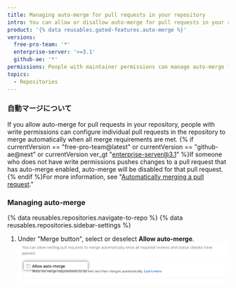 ```yaml
---
title: Managing auto-merge for pull requests in your repository
intro: You can allow or disallow auto-merge for pull requests in your repository.
product: '{% data reusables.gated-features.auto-merge %}'
versions:
  free-pro-team: '*'
  enterprise-server: '>=3.1'
  github-ae: '*'
permissions: People with maintainer permissions can manage auto-merge for pull requests in a repository.
topics:
  - Repositories
---
```


### 自動マージについて

If you allow auto-merge for pull requests in your repository, people with write permissions can configure individual pull requests in the repository to merge automatically when all merge requirements are met. {% if currentVersion == "free-pro-team@latest" or currentVersion == "github-ae@next" or currentVersion ver_gt "enterprise-server@3.1" %}If someone who does not have write permissions pushes changes to a pull request that has auto-merge enabled, auto-merge will be disabled for that pull request. {% endif %}For more information, see "[Automatically merging a pull request](/github/collaborating-with-issues-and-pull-requests/automatically-merging-a-pull-request)."

### Managing auto-merge

{% data reusables.repositories.navigate-to-repo %}
{% data reusables.repositories.sidebar-settings %}
1. Under "Merge button", select or deselect **Allow auto-merge**. ![Checkbox to allow or disallow auto-merge](/assets/images/help/pull_requests/allow-auto-merge-checkbox.png)
